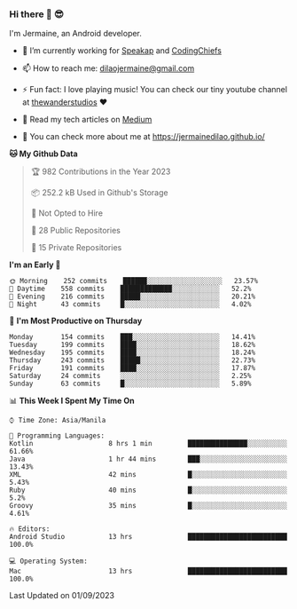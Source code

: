 ### Hi there 👋 😎
I'm Jermaine, an Android developer.

- 🔭 I’m currently working for [Speakap](https://www.speakap.com/) and [CodingChiefs](https://codingchiefs.com/en/)

- 📫 How to reach me: dilaojermaine@gmail.com

- ⚡ Fun fact: I love playing music! You can check our tiny youtube channel at [thewanderstudios](https://www.youtube.com/thewanderstudios) ♥️

- 📖 Read my tech articles on [Medium](https://jermainedilao.medium.com/)

- 👀 You can check more about me at https://jermainedilao.github.io/

<!--
**jermainedilao/jermainedilao** is a ✨ _special_ ✨ repository because its `README.md` (this file) appears on your GitHub profile.

Here are some ideas to get you started:

- 🔭 I’m currently working on ...
- 🌱 I’m currently learning ...
- 👯 I’m looking to collaborate on ...
- 🤔 I’m looking for help with ...
- 💬 Ask me about ...
- 📫 How to reach me: ...
- 😄 Pronouns: ...
- ⚡ Fun fact: ...
-->

<!--START_SECTION:waka-->
**🐱 My Github Data** 

> 🏆 982 Contributions in the Year 2023
 > 
> 📦 252.2 kB Used in Github's Storage 
 > 
> 🚫 Not Opted to Hire
 > 
> 📜 28 Public Repositories 
 > 
> 🔑 15 Private Repositories  
 > 
**I'm an Early 🐤** 

```text
🌞 Morning    252 commits    ██████░░░░░░░░░░░░░░░░░░░   23.57% 
🌆 Daytime    558 commits    █████████████░░░░░░░░░░░░   52.2% 
🌃 Evening    216 commits    █████░░░░░░░░░░░░░░░░░░░░   20.21% 
🌙 Night      43 commits     █░░░░░░░░░░░░░░░░░░░░░░░░   4.02%

```
📅 **I'm Most Productive on Thursday** 

```text
Monday       154 commits    ███░░░░░░░░░░░░░░░░░░░░░░   14.41% 
Tuesday      199 commits    ████░░░░░░░░░░░░░░░░░░░░░   18.62% 
Wednesday    195 commits    ████░░░░░░░░░░░░░░░░░░░░░   18.24% 
Thursday     243 commits    █████░░░░░░░░░░░░░░░░░░░░   22.73% 
Friday       191 commits    ████░░░░░░░░░░░░░░░░░░░░░   17.87% 
Saturday     24 commits     ░░░░░░░░░░░░░░░░░░░░░░░░░   2.25% 
Sunday       63 commits     █░░░░░░░░░░░░░░░░░░░░░░░░   5.89%

```


📊 **This Week I Spent My Time On** 

```text
⌚︎ Time Zone: Asia/Manila

💬 Programming Languages: 
Kotlin                   8 hrs 1 min         ███████████████░░░░░░░░░░   61.66% 
Java                     1 hr 44 mins        ███░░░░░░░░░░░░░░░░░░░░░░   13.43% 
XML                      42 mins             █░░░░░░░░░░░░░░░░░░░░░░░░   5.43% 
Ruby                     40 mins             █░░░░░░░░░░░░░░░░░░░░░░░░   5.2% 
Groovy                   35 mins             █░░░░░░░░░░░░░░░░░░░░░░░░   4.61%

🔥 Editors: 
Android Studio           13 hrs              █████████████████████████   100.0%

💻 Operating System: 
Mac                      13 hrs              █████████████████████████   100.0%

```


 Last Updated on 01/09/2023
<!--END_SECTION:waka-->
